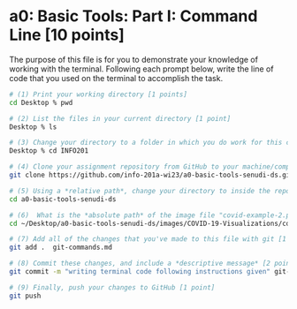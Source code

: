 # a0: Basic Tools: Part I: Command Line [10 points]

The purpose of this file is for you to demonstrate your knowledge of working with the terminal. Following each prompt below, write the line of code that you used on the terminal to accomplish the task.

```bash
# (1) Print your working directory [1 points]
cd Desktop % pwd

# (2) List the files in your current directory [1 point]
Desktop % ls 

# (3) Change your directory to a folder in which you do work for this class (if you haven't created such a folder, please do so now — perhaps titled "INFO201") [1 point]
Desktop % cd INFO201

# (4) Clone your assignment repository from GitHub to your machine/computer [1 point]
git clone https://github.com/info-201a-wi23/a0-basic-tools-senudi-ds.git

# (5) Using a *relative path*, change your directory to inside the repository you just cloned [1 point]
cd a0-basic-tools-senudi-ds

# (6)  What is the *absolute path* of the image file "covid-example-2.png"? (You can answer the absolute path on your own computer, or the absolute path only within the GitHub repository) [1 points]
cd ~/Desktop/a0-basic-tools-senudi-ds/images/COVID-19-Visualizations/covid-example-2.png

# (7) Add all of the changes that you've made to this file with git [1 point]
git add .  git-commands.md

# (8) Commit these changes, and include a *descriptive message* [2 points]
git commit -m "writing terminal code following instructions given" git-commands.md

# (9) Finally, push your changes to GitHub [1 point]
git push

```
